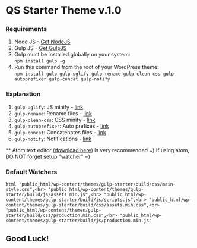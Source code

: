 # QS Starter Theme v.1.0

### Requirements
1. Node JS - <a href="https://nodejs.org/en/" target="_blank">Get NodeJS</a>
2. Gulp JS - <a href="http://gulpjs.com/" target="_blank">Get GulpJS</a>
3. Gulp must be installed globally on your system:<br>
`npm install gulp -g`
3. Run this command from the root of your WordPress theme: <br>
`npm install gulp gulp-uglify gulp-rename gulp-clean-css gulp-autoprefixer gulp-concat gulp-notify`

### Explanation
1. `gulp-uglify`: JS minify - <a href="https://www.npmjs.com/package/gulp-uglify" >link</a>
2. `gulp-rename`: Rename files - <a href="https://www.npmjs.com/package/gulp-rename" >link</a>
3. `gulp-clean-css`: CSS minify - <a href="https://www.npmjs.com/package/gulp-clean-css" >link</a>
4. `gulp-autoprefixer`: Auto prefixes - <a href="https://www.npmjs.com/package/gulp-autoprefixer" >link</a>
5. `gulp-concat`: Concatenates files - <a href="https://www.npmjs.com/package/gulp-concat" >link</a>
6. `gulp-notify`: Notifications - <a href="https://www.npmjs.com/package/gulp-notify">link</a>

** Atom text editor <a href="https://atom.io/" target="_blank">(download here)</a> is very recommended =)
If using atom, DO NOT forget setup "watcher" =)

### Default Watchers
`html
"public_html/wp-content/themes/gulp-starter/build/css/main-style.css",<br>
"public_html/wp-content/themes/gulp-starter/build/js/assets.min.js",<br>
"public_html/wp-content/themes/gulp-starter/build/js/scripts.js",<br>
"public_html/wp-content/themes/gulp-starter/build/css/assets.min.css",<br>
"public_html/wp-content/themes/gulp-starter/build/css/production.min.css",<br>
"public_html/wp-content/themes/gulp-starter/build/js/production.min.js"
`

## Good Luck!
